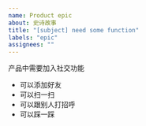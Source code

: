 ```yaml
---
name: Product epic
about: 史诗故事
title: "[subject] need some function"
labels: "epic"
assignees: ""
---
```


<!--
  将史诗故事所包含的内容条目梳理清楚即可，具体的描述应该在 story 中进一步拆解。
  请删除样板文字！
-->

产品中需要加入社交功能

- 可以添加好友
- 可以扫一扫
- 可以跟别人打招呼
- 可以踩一踩
